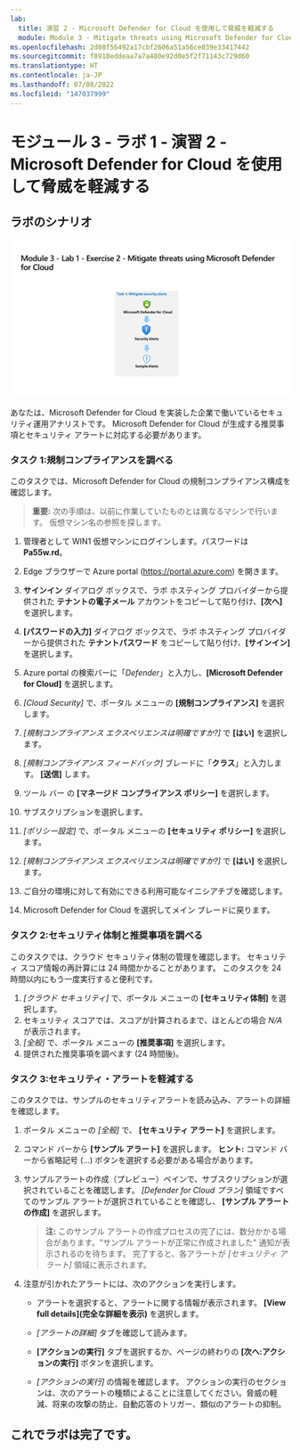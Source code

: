 ```yaml
---
lab:
  title: 演習 2 ‐ Microsoft Defender for Cloud を使用して脅威を軽減する
  module: Module 3 - Mitigate threats using Microsoft Defender for Cloud
ms.openlocfilehash: 2d08f56492a17cbf2606a51a56ce039e33417442
ms.sourcegitcommit: f8918eddeaa7a7a480e92d0e5f2f71143c729d60
ms.translationtype: HT
ms.contentlocale: ja-JP
ms.lasthandoff: 07/08/2022
ms.locfileid: "147037999"
---
```

# <a name="module-3---lab-1---exercise-2---mitigate-threats-using-microsoft-defender-for-cloud"></a>モジュール 3 ‐ ラボ 1 ‐ 演習 2 ‐ Microsoft Defender for Cloud を使用して脅威を軽減する

## <a name="lab-scenario"></a>ラボのシナリオ

![ラボの概要。](../Media/SC-200-Lab_Diagrams_Mod3_L1_Ex2.png)

あなたは、Microsoft Defender for Cloud を実装した企業で働いているセキュリティ運用アナリストです。 Microsoft Defender for Cloud が生成する推奨事項とセキュリティ アラートに対応する必要があります。


### <a name="task-1-explore-regulatory-compliance"></a>タスク 1:規制コンプライアンスを調べる

このタスクでは、Microsoft Defender for Cloud の規制コンプライアンス構成を確認します。 

>**重要:** 次の手順は、以前に作業していたものとは異なるマシンで行います。 仮想マシン名の参照を探します。

1. 管理者として WIN1 仮想マシンにログインします。パスワードは **Pa55w.rd**。  

1. Edge ブラウザーで Azure portal (https://portal.azure.com) を開きます。

1. **サインイン** ダイアログ ボックスで、ラボ ホスティング プロバイダーから提供された **テナントの電子メール** アカウントをコピーして貼り付け、**[次へ]** を選択します。

1. **[パスワードの入力]** ダイアログ ボックスで、ラボ ホスティング プロバイダーから提供された **テナントパスワード** をコピーして貼り付け、**[サインイン]** を選択します。

1. Azure portal の検索バーに「*Defender*」と入力し、**[Microsoft Defender for Cloud]** を選択します。

1. *[Cloud Security]* で、ポータル メニューの **[規制コンプライアンス]** を選択します。
1. *[規制コンプライアンス エクスペリエンスは明確ですか?]* で **[はい]** を選択します。
1. *[規制コンプライアンス フィードバック]* ブレードに「**クラス**」と入力します。 **[送信]** します。
1. ツール バー の **[マネージド コンプライアンス ポリシー]** を選択します。
1. サブスクリプションを選択します。
1. *[ポリシー設定]* で、ポータル メニューの **[セキュリティ ポリシー]** を選択します。
1. *[規制コンプライアンス エクスペリエンスは明確ですか?]* で **[はい]** を選択します。
1. ご自分の環境に対して有効にできる利用可能なイニシアチブを確認します。
1. Microsoft Defender for Cloud を選択してメイン ブレードに戻ります。

### <a name="task-2-explore-security-posture-and-recommendations"></a>タスク 2:セキュリティ体制と推奨事項を調べる

このタスクでは、クラウド セキュリティ体制の管理を確認します。  セキュリティ スコア情報の再計算には 24 時間かかることがあります。  このタスクを 24 時間以内にもう一度実行すると便利です。

1. *[クラウド セキュリティ]* で、ポータル メニューの **[セキュリティ体制]** を選択します。
1. セキュリティ スコアでは、スコアが計算されるまで、ほとんどの場合 *N/A* が表示されます。
1. *[全般]* で、ポータル メニューの **[推奨事項]** を選択します。
1. 提供された推奨事項を調べます (24 時間後)。




### <a name="task-3-mitigate-security-alerts"></a>タスク 3:セキュリティ・アラートを軽減する

このタスクでは、サンプルのセキュリティアラートを読み込み、アラートの詳細を確認します。


1. ポータル メニューの *[全般]* で、 **[セキュリティ アラート]** を選択します。

1. コマンド バーから **[サンプル アラート]** を選択します。 **ヒント:** コマンド バーから省略記号 (...) ボタンを選択する必要がある場合があります。

1. サンプルアラートの作成（プレビュー）ペインで、サブスクリプションが選択されていることを確認します。 *[Defender for Cloud プラン]* 領域ですべてのサンプル アラートが選択されていることを確認し、 **[サンプル アラートの作成]** を選択します。  

    >**注:**  このサンプル アラートの作成プロセスの完了には、数分かかる場合があります。"サンプル アラートが正常に作成されました" 通知が表示されるのを待ちます。 完了すると、各アラートが *[セキュリティ アラート]* 領域に表示されます。

1. 注意が引かれたアラートには、次のアクションを実行します。

    - アラートを選択すると、アラートに関する情報が表示されます。 **[View full details]\(完全な詳細を表示\)** を選択します。

    - *[アラートの詳細]* タブを確認して読みます。

    - **[アクションの実行]** タブを選択するか、ページの終わりの **[次へ:アクションの実行]** ボタンを選択します。

    - *[アクションの実行]* の情報を確認します。 アクションの実行のセクションは、次のアラートの種類によることに注意してください。脅威の軽減、将来の攻撃の防止、自動応答のトリガー、類似のアラートの抑制。

## <a name="you-have-completed-the-lab"></a>これでラボは完了です。
